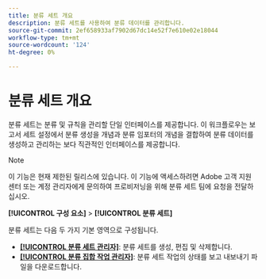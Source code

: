 ```yaml
---
title: 분류 세트 개요
description: 분류 세트를 사용하여 분류 데이터를 관리합니다.
source-git-commit: 2ef658933af7902d67dc14e52f7e610e02e18044
workflow-type: tm+mt
source-wordcount: '124'
ht-degree: 0%

---
```



# 분류 세트 개요

분류 세트는 분류 및 규칙을 관리할 단일 인터페이스를 제공합니다. 이 워크플로우는 보고서 세트 설정에서 분류 생성을 개념과 분류 임포터의 개념을 결합하여 분류 데이터를 생성하고 관리하는 보다 직관적인 인터페이스를 제공합니다.

>[!NOTE]
>
>이 기능은 현재 제한된 릴리스에 있습니다. 이 기능에 액세스하려면 Adobe 고객 지원 센터 또는 계정 관리자에게 문의하여 프로비저닝을 위해 분류 세트 팀에 요청을 전달하십시오.

**[!UICONTROL 구성 요소]** > **[!UICONTROL 분류 세트]**

분류 세트는 다음 두 가지 기본 영역으로 구성됩니다.

* [**[!UICONTROL 분류 세트 관리자]**](set-manager.md): 분류 세트를 생성, 편집 및 삭제합니다.
* [**[!UICONTROL 분류 집합 작업 관리자]**](job-manager.md): 분류 세트 작업의 상태를 보고 내보내기 파일을 다운로드합니다.

